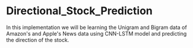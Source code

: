 # Directional_Stock_Prediction
In this implementation we will be learning the Unigram and Bigram data of Amazon's and Apple's News data using CNN-LSTM model and predicting the direction of the stock.

